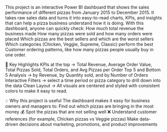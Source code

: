 This project is an interactive Power BI dashboard that shows the sales performance of different pizzas from January 2015 to December 2015.
It takes raw sales data and turns it into easy-to-read charts, KPIs, and insights that can help a pizza business understand how it is doing.
With this dashboard, anyone can quickly check:
How much total revenue the business made
How many pizzas were sold and how many orders were placed
Which pizzas are the best sellers and which are the worst sellers
Which categories (Chicken, Veggie, Supreme, Classic) perform the best
Customer ordering patterns, like how many pizzas people usually buy in one order.

🔑 Key Highlights
KPIs at the top → Total Revenue, Average Order Value, Total Pizzas Sold, Total Orders, and Avg Pizzas per Order
Top 5 and Bottom 5 Analysis → by Revenue, by Quantity sold, and by Number of Orders
Interactive Filters → select a time period or pizza category to drill down into the data
Clean Layout → All visuals are centered and styled with consistent colors to make it easy to read.

💡 Why this project is useful
The dashboard makes it easy for business owners and managers to:
Find out which pizzas are bringing in the most money 💰
Spot the pizzas that are not selling well ❌
Understand customer references (for example, Chicken pizzas vs Veggie pizzas)
Make data-driven decisions about marketing, promotions, and product improvements
